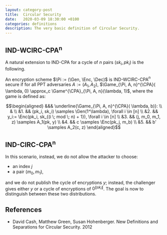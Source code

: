 ```yaml
---
layout: category-post
title:  Circular Security
date:   2020-03-09 18:30:00 +0100
categories: definitions
description: The very basic definition of Circular Security.
---
```

## IND-WCIRC-CPA<sup>n</sup>

A natural extension to IND-CPA for a cycle of $n$ pairs $(sk_i, pk_i)$ is the following.

An encryption scheme $\Pi := (\Gen, \Enc, \Dec)$ is IND-WCIRC-CPA$^n$ secure if for all PPT adversaries $A:=(A_1, A_2)$, $\Game_{\Pi, A, n}^{\CPA}( \lambda, 0) \approx_c \Game^{\CPA}_{\Pi, A, n}(\lambda, 1)$, where the game is defined as:

$$\begin{aligned}
&&& \underline{\Game_{\Pi, A, n}^{\CPA}( \lambda, b)}: \\
& \\
&1. && (pk_i, sk_i) \samples \Gen(1^\lambda), \forall i \in [n] \\
&2. && y_i:= \Enc(pk_i, sk_{(i \; mod \; n) + 1}), \forall i \in [n] \\
&3. && (j, m_0, m_1, z) \samples A_1(pk, y) \\
&4. && c \samples \Enc(pk_j, m_b) \\
&5. && b' \samples A_2(c, z)
\end{aligned}$$

## IND-CIRC-CPA<sup>n</sup>

In this scenario, instead, we do not allow the attacker to choose:

- an index $j$
- a pair $(m_0, m_1)$,

and we do not publish the cycle of encryptions $y$; instead, the challenger gives either $y$ or a cycle of encryptions of $0^{\|sk_i\|}$. The goal is now to distinguish between these two distributions.

## References

- David Cash, Matthew Green, Susan Hohenberger. New Definitions and Separations for Circular Security. 2012
